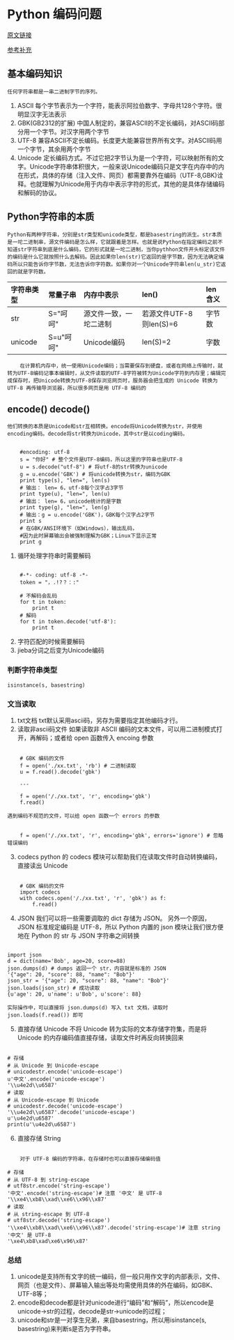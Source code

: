 # Python 编码问题

[原文链接](http://blog.csdn.net/haluoluo211/article/details/45055355)

[参考补充](https://github.com/AIMinder/DeepLearning101/wiki/ResPythonEncodeDecode)

## 基本编码知识
    任何字符串都是一串二进制字节的序列。

1. ASCII
    每个字节表示为一个字符，能表示阿拉伯数字、字母共128个字符。很明显汉字无法表示
2. GBK(GB2312的扩展)
    中国人制定的，兼容ASCII的不定长编码，对ASCII码部分用一个字节。对汉字用两个字节
3. UTF-8
    兼容ASCII不定长编码。长度更大能兼容世界所有文字。对ASCII码用一个字节，其余用两个字节
4. Unicode
    定长编码方式。不过它把2字节认为是一个字符，可以映射所有的文字。Unicode字符串体积很大，一般来说Unicode编码只是文字在内存中的内在形式，具体的存储（注入文件、网页）都需要靠外在编码（UTF-8,GBK)诠释。也就理解为Unicode用于内存中表示字符的形式，其他的是具体存储编码和解码的协议。


## Python字符串的本质
    Python有两种字符串，分别是str类型和unicode类型，都是basestring的派生。str本质是一坨二进制串，源文件编码是怎么样，它就跟着是怎样。也就是说Python在指定编码之前不知道str字符串到底是什么编码，它的形式就是一坨二进制，当你pythhon文件开头标定该文件的编码是什么它就按照什么去解码。因此如果你len(str)它返回的是字节数，因为无法确定编码所以只能告诉你字节数，无法告诉你字符数。如果你对一个Unicode字符串len(u_str)它返回的就是字符数。
    
|字符串类型|常量子串|内存中表示|len()|len含义|
|:--------|:--------|:-----------|:--------|:--------|
|str|S="呵呵"|源文件一致，一坨二进制|若源文件UTF-8则len(S)=6|字节数|
|unicode|S=u"呵呵"|Unicode编码|len(S)=2|字数|
        在计算机内存中，统一使用Unicode编码；当需要保存到硬盘，或者在网络上传输时，就转为UTF-8编码记事本编辑时，从文件读取的UTF-8字符被转为Unicode字符到内存里；编辑完成保存时，把Unicode转换为UTF-8保存浏览网页时，服务器会把生成的 Unicode 转换为 UTF-8 再传输导浏览器，所以很多网页是用 UTF-8 编码的

## encode() decode()
    他们转换的本质是Unicode和str互相转换。encode将Unicode转换为str，并使用encoding编码。decode将str转换为Unicode，其中str是以coding编码。

<pre><code>
    #encoding: utf-8
    s = "你好" # 整个文件是UTF-8编码，所以这里的字符串也是UTF-8
    u = s.decode("utf-8") # 将utf-8的str转换为unicode
    g = u.encode('GBK') # 将unicode转换为str，编码为GBK
    print type(s), "len=", len(s)
    # 输出： len= 6，utf-8每个汉字占3字节
    print type(u), "len=", len(u)
    # 输出： len= 6，unicode统计的是字数
    print type(g), "len=", len(g)
    # 输出：g = u.encode('GBK')，GBK每个汉字占2字节
    print s
    # 在GBK/ANSI环境下（如Windows），输出乱码，
    #因为此时屏幕输出会被强制理解为GBK；Linux下显示正常
    print g
</pre></code>

1. 循环处理字符串时需要解码

<pre><code>
    #-*- coding: utf-8 -*-
    token = "，.!?？：:"

    # 不解码会乱码
    for t in token:
        print t
    # 解码
    for t in token.decode('utf-8'):
        print t
</code></pre>

2. 字符匹配的时候需要解码
3. jieba分词之后变为Unicode编码

### 判断字符串类型
<pre><code>isinstance(s, basestring)</code></pre>

### 文当读取
1. txt文档
    txt默认采用ascii码，另存为需要指定其他编码才行。
2. 读取非ascii码文件
    如果读取非 ASCII 编码的文本文件，可以用二进制模式打开，再解码；或者给 open 函数传入 encoing 参数

<pre><code>
    # GBK 编码的文件
    f = open('./xx.txt', 'rb') # 二进制读取
    u = f.read().decode('gbk')

    ---

    f = open('/./xx.txt', 'r', encoding='gbk')
    f.read()
</code></pre>

    遇到编码不规范的文件，可以给 open 函数一个 errors 的参数

<pre><code>
    f = open('/./xx.txt', 'r', encoding='gbk', errors='ignore') # 忽略错误编码
</code></pre>

3. codecs
    python 的 codecs 模块可以帮助我们在读取文件时自动转换编码，直接读出 Unicode

<pre><code>
    # GBK 编码的文件
    import codecs
    with codecs.open('/./xx.txt', 'r', 'gbk') as f:
        f.read()
</code></pre>

4. JSON
    我们可以将一些需要调取的 dict 存储为 JSON。
    另外一个原因，JSON 标准规定编码是 UTF-8，所以 Python 内置的 json 模块让我们很方便地在 Python 的 str 与 JSON 字符串之间转换

<PRE><CODE>
import json
d = dict(name='Bob', age=20, score=88)
json.dumps(d) # dumps 返回一个 str，内容就是标准的 JSON
'{"age": 20, "score": 88, "name": "Bob"}'
json_str = '{"age": 20, "score": 88, "name": "Bob"}'
json.loads(json_str) # 成功读取
{u'age': 20, u'name': u'Bob', u'score': 88}
</CODE></PRE>
    实际操作中，可以直接将 json.dumps(d) 写入 txt 文档，读取时 json.loads(f.read()) 即可

5. 直接存储 Unicode
    不将 Unicode 转为实际的文本存储字符集，而是将 Unicode 的内存编码值直接存储，读取文件时再反向转换回来
<PRE><CODE>
# 存储
# 从 Unicode 到 Unicode-escape
# unicodestr.encode('unicode-escape')
u'中文'.encode('unicode-escape')
'\\u4e2d\\u6587'
# 读取
# 从 Unicode-escape 到 Unicode
# unicodestr.decode('unicode-escape')
'\\u4e2d\\u6587'.decode('unicode-escape')
u'\u4e2d\u6587'
print(u'\u4e2d\u6587')</CODE></PRE>

6. 直接存储 String

<PRE><CODE>
    对于 UTF-8 编码的字符串，在存储时也可以直接存储编码值

# 存储
# 从 UTF-8 到 string-escape
# utf8str.encode('string-escape')
'中文'.encode('string-escape')# 注意 '中文' 是 UTF-8
'\\xe4\\xb8\\xad\\xe6\\x96\\x87'
# 读取
# 从 string-escape 到 UTF-8
# utf8str.decode('string-escape')
'\\xe4\\xb8\\xad\\xe6\\x96\\x87'.decode('string-escape')# 注意 string '中文' 是 UTF-8
'\xe4\xb8\xad\xe6\x96\x87'
</CODE></PRE>

### 总结

1. unicode是支持所有文字的统一编码，但一般只用作文字的内部表示，文件、网页（也是文件）、屏幕输入输出等处均需使用具体的外在编码，如GBK、UTF-8等；
2. encode和decode都是针对unicode进行“编码”和“解码”，所以encode是unicode->str的过程，decode是str->unicode的过程；
3. unicode和str是一对孪生兄弟，来自basestring，所以用isinstance(s, basestring)来判断s是否为字符串。
